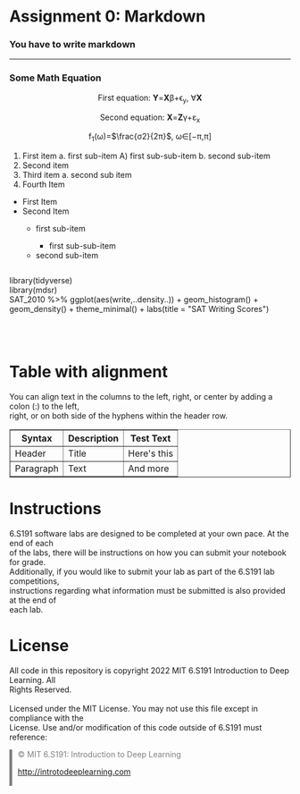 <h1>Assignment 0: Markdown</h1>
<h3>You have to write markdown</h2><hr>

<h3>Some Math Equation</h3>
<div align = "center">
     <p>First equation: <b>Y</b>=<b>X</b>β+ϵ<sub>y</sub>, ∀<b>X</b></p>
     <p>Second equation: <b>X</b>=<b>Z</b>γ+ε<sub>x</sub></p>
     <p>f<sub>1</sub>(ω)=$\frac{σ2}{2π}$, ω∈[−π,π]</p>
</div>
<ol type="1">
    <li>First item a. first sub-item A) first sub-sub-item b. second sub-item</li>
    <li>Second item</li>
    <li>Third item a. second sub item</li>
    <li>Fourth Item</li>
</ol>
<ul>
    <li>First Item</li>
    <li>Second Item</li>
    <ul>
        <li>first sub-item</li>
        <ul>
            <li>first sub-sub-item</li>
        </ul>
        <li>second sub-item</li>
    </ul>
</ul>
<img src="https://camo.githubusercontent.com/e6947af48fb1f3bb4f8238ee96f307dc6ddc9c9640c373484badd0cd42a3a25d/68747470733a2f2f69636f6e732e69636f6e617263686976652e636f6d2f69636f6e732f69636f6e6b612f6d656f772f3235362f6361742d636167652d69636f6e2e706e67" alt="">
<p>
    library(tidyverse)<br>
    library(mdsr)<br>
    SAT_2010 %>% ggplot(aes(write,..density..)) + geom_histogram() +<br>
    geom_density() + theme_minimal() + labs(title = "SAT Writing Scores")
</p>
<br>
<br>
<h1>Table with alignment</h1>

<p>You can align text in the columns to the left, right, or center by adding a colon (:) to the left,<br>
right, or on both side of the hyphens within the header row.</p>
    <table border="1">
        <tr>
            <th><b>Syntax</b></th>
            <th><b>Description</b></th>
            <th><b>Test Text</b></th>    
        </tr>
        <tr>
            <td>Header</td>
            <td>Title</td>
            <td>Here's this</td>
        </tr>
        <tr>
            <td>Paragraph</td>
            <td>Text</td>
            <td>And more</td>
        </tr>
    </table>
<h1>Instructions</h1>

<p>6.S191 software labs are designed to be completed at your own pace. At the end of each<br>
of the labs, there will be instructions on how you can submit your notebook for grade.<br>
Additionally, if you would like to submit your lab as part of the 6.S191 lab competitions,<br>
instructions regarding what information must be submitted is also provided at the end of<br>
each lab.</p>

<h1>License</h1>

<p>All code in this repository is copyright 2022 MIT 6.S191 Introduction to Deep Learning. All<br>
Rights Reserved.<br>
<br>
Licensed under the MIT License. You may not use this file except in compliance with the<br>
License. Use and/or modification of this code outside of 6.S191 must reference:</p>
<div style="border-left: 5px solid gray;height: 65px;">
    <div style="padding-left: 10px;"><p style="color:gray">© MIT 6.S191: Introduction to Deep Learning</p>
    <a href="http://introtodeeplearning.com">http://introtodeeplearning.com</a>
    </div></div>

